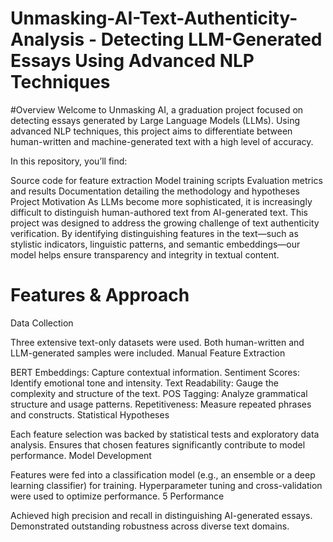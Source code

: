 # Unmasking-AI-Text-Authenticity-Analysis - Detecting LLM-Generated Essays Using Advanced NLP Techniques

#Overview
Welcome to Unmasking AI, a graduation project focused on detecting essays generated by Large Language Models (LLMs). Using advanced NLP techniques, this project aims to differentiate between human-written and machine-generated text with a high level of accuracy.

In this repository, you’ll find:

Source code for feature extraction
Model training scripts
Evaluation metrics and results
Documentation detailing the methodology and hypotheses
Project Motivation
As LLMs become more sophisticated, it is increasingly difficult to distinguish human-authored text from AI-generated text. This project was designed to address the growing challenge of text authenticity verification. By identifying distinguishing features in the text—such as stylistic indicators, linguistic patterns, and semantic embeddings—our model helps ensure transparency and integrity in textual content.

# Features & Approach
Data Collection

Three extensive text-only datasets were used.
Both human-written and LLM-generated samples were included.
Manual Feature Extraction

BERT Embeddings: Capture contextual information.
Sentiment Scores: Identify emotional tone and intensity.
Text Readability: Gauge the complexity and structure of the text.
POS Tagging: Analyze grammatical structure and usage patterns.
Repetitiveness: Measure repeated phrases and constructs.
Statistical Hypotheses

Each feature selection was backed by statistical tests and exploratory data analysis.
Ensures that chosen features significantly contribute to model performance.
Model Development

Features were fed into a classification model (e.g., an ensemble or a deep learning classifier) for training.
Hyperparameter tuning and cross-validation were used to optimize performance.
5 Performance

Achieved high precision and recall in distinguishing AI-generated essays.
Demonstrated outstanding robustness across diverse text domains.
